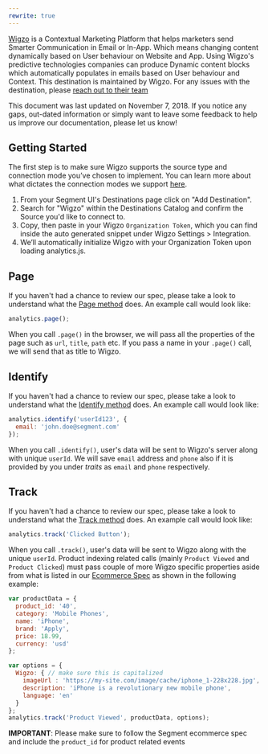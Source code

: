 ```yaml
---
rewrite: true
---
```


[Wigzo](https://www.wigzo.com/) is a Contextual Marketing Platform that helps marketers send Smarter Communication in Email or In-App. 
Which means changing content dynamically based on User behaviour on Website and App. 
Using Wigzo's predictive technologies companies can produce Dynamic content blocks which automatically populates in emails based on User behaviour and Context.
This destination is maintained by Wigzo. For any issues with the destination, please [reach out to their team](mailto:support@wigzo.com)

This document was last updated on November 7, 2018. 
If you notice any gaps, out-dated information or simply want to leave some feedback to help us improve our documentation, please let us know!

## Getting Started

The first step is to make sure Wigzo supports the source type and connection mode you’ve chosen to implement. You can learn more about what dictates the connection modes we support [here](https://segment.com/docs/destinations/#connection-modes).

<!-- {{>connection-modes}} -->

1. From your Segment UI's Destinations page click on "Add Destination".
2. Search for "Wigzo" within the Destinations Catalog and confirm the Source you'd like to connect to.
3. Copy, then paste in your Wigzo `Organization Token`, which you can find inside the auto generated snippet under Wigzo Settings > Integration.
4. We’ll automatically initialize Wigzo with your Organization Token upon loading analytics.js.

## Page

If you haven't had a chance to review our spec, please take a look to understand what the [Page method](https://segment.com/docs/spec/page/) does. An example call would look like:

```javascript
analytics.page();
```

When you call `.page()` in the browser, we will pass all the properties of the page such as `url`, `title`, `path` etc. If you pass a name in your `.page()` call, we will send that as title to Wigzo. 

## Identify

If you haven't had a chance to review our spec, please take a look to understand what the [Identify method](https://segment.com/docs/spec/identify/) does. An example call would look like:

```javascript
analytics.identify('userId123', {
  email: 'john.doe@segment.com'
});
```

When you call `.identify()`, user's data will be sent to Wigzo's server along with unique `userId`. We will save `email` address and `phone` also if it is provided by you under *traits* as `email` and `phone` respectively.

## Track

If you haven't had a chance to review our spec, please take a look to understand what the [Track method](https://segment.com/docs/spec/track/) does. An example call would look like:

```javascript
analytics.track('Clicked Button');
```

When you call `.track()`, user's data will be sent to Wigzo along with the unique `userId`.
Product indexing related calls (mainly `Product Viewed` and `Product Clicked`) must pass couple of more Wigzo specific properties aside from what is listed in our [Ecommerce Spec](/docs/spec/ecommerce/v2/) as shown in the following example:

```js
var productData = {
  product_id: '40',
  category: 'Mobile Phones',
  name: 'iPhone',
  brand: 'Apply',
  price: 18.99,
  currency: 'usd'
};

var options = {
  Wigzo: { // make sure this is capitalized
    imageUrl : 'https://my-site.com/image/cache/iphone_1-228x228.jpg',
    description: 'iPhone is a revolutionary new mobile phone',
    language: 'en'
  }
};
analytics.track('Product Viewed', productData, options);
```

**IMPORTANT**: Please make sure to follow the Segment ecommerce spec and include the `product_id` for product related events 
